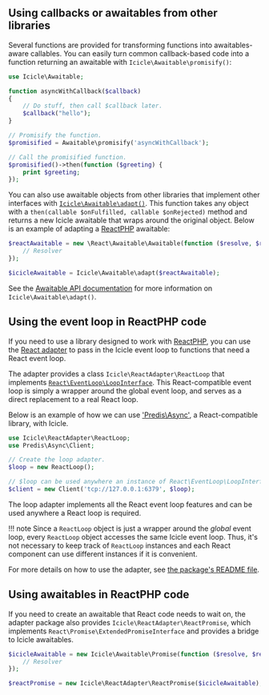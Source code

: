 ## Using callbacks or awaitables from other libraries

Several functions are provided for transforming functions into awaitables-aware callables. You can easily turn common callback-based code into a function returning an awaitable with `Icicle\Awaitable\promisify()`:

```php
use Icicle\Awaitable;

function asyncWithCallback($callback)
{
    // Do stuff, then call $callback later.
    $callback("hello");
}

// Promisify the function.
$promisified = Awaitable\promisify('asyncWithCallback');

// Call the promisified function.
$promisified()->then(function ($greeting) {
    print $greeting;
});
```

You can also use awaitable objects from other libraries that implement other interfaces with [`Icicle\Awaitable\adapt()`](../api/Awaitable/index.md#adapt). This function takes any object with a `then(callable $onFulfilled, callable $onRejected)` method and returns a new Icicle awaitable that wraps around the original object. Below is an example of adapting a [ReactPHP](http://reactphp.org) awaitable:

```php
$reactAwaitable = new \React\Awaitable\Awaitable(function ($resolve, $reject) {
    // Resolver
});

$icicleAwaitable = Icicle\Awaitable\adapt($reactAwaitable);
```

See the [Awaitable API documentation](../api/Awaitable/index.md) for more information on `Icicle\Awaitable\adapt()`.


## Using the event loop in ReactPHP code

If you need to use a library designed to work with [ReactPHP](http://reactphp.org), you can use the [React adapter](https://github.com/icicleio/react-adapter) to pass in the Icicle event loop to functions that need a React event loop.

The adapter provides a class `Icicle\ReactAdapter\ReactLoop` that implements [`React\EventLoop\LoopInterface`](https://github.com/reactphp/event-loop). This React-compatible event loop is simply a wrapper around the global event loop, and serves as a direct replacement to a real React loop.

Below is an example of how we can use ['Predis\Async'](https://github.com/nrk/predis-async), a React-compatible library, with Icicle.

```php
use Icicle\ReactAdapter\ReactLoop;
use Predis\Async\Client;

// Create the loop adapter.
$loop = new ReactLoop();

// $loop can be used anywhere an instance of React\EventLoop\LoopInterface is required.
$client = new Client('tcp://127.0.0.1:6379', $loop);
```

The loop adapter implements all the React event loop features and can be used anywhere a React loop is required.

!!! note
    Since a `ReactLoop` object is just a wrapper around the *global* event loop, every `ReactLoop` object accesses the same Icicle event loop. Thus, it's not necessary to keep track of `ReactLoop` instances and each React component can use different instances if it is convenient.

For more details on how to use the adapter, see [the package's README file](https://github.com/icicleio/react-adapter/blob/master/README.md).


## Using awaitables in ReactPHP code

If you need to create an awaitable that React code needs to wait on, the adapter package also provides `Icicle\ReactAdapter\ReactPromise`, which implements `React\Promise\ExtendedPromiseInterface` and provides a bridge to Icicle awaitables.

```php
$icicleAwaitable = new Icicle\Awaitable\Promise(function ($resolve, $reject) {
    // Resolver
});

$reactPromise = new Icicle\ReactAdapter\ReactPromise($icicleAwaitable);
```
